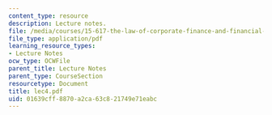 ```yaml
---
content_type: resource
description: Lecture notes.
file: /media/courses/15-617-the-law-of-corporate-finance-and-financial-markets-spring-2004/01639cff8870a2ca63c821749e71eabc_lec4.pdf
file_type: application/pdf
learning_resource_types:
- Lecture Notes
ocw_type: OCWFile
parent_title: Lecture Notes
parent_type: CourseSection
resourcetype: Document
title: lec4.pdf
uid: 01639cff-8870-a2ca-63c8-21749e71eabc
---
```

